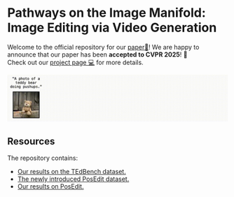 # Pathways on the Image Manifold:<br>Image Editing via Video Generation

Welcome to the official repository for our [paper📝](https://arxiv.org/abs/2411.16819)!
We are happy to announce that our paper has been **accepted to CVPR 2025**! 🎉  
Check out our [project page 💻](https://rotsteinnoam.github.io/Frame2Frame/) for more details.

![Main Video Figure](git_data/main_vid.gif)

## Resources
The repository contains:
- [Our results on the TEdBench dataset.](data/TEdBench_results/)
- [The newly introduced PosEdit dataset.](data/PosEdit/)
- [Our results on PosEdit.](data/PosEdit_results/)
